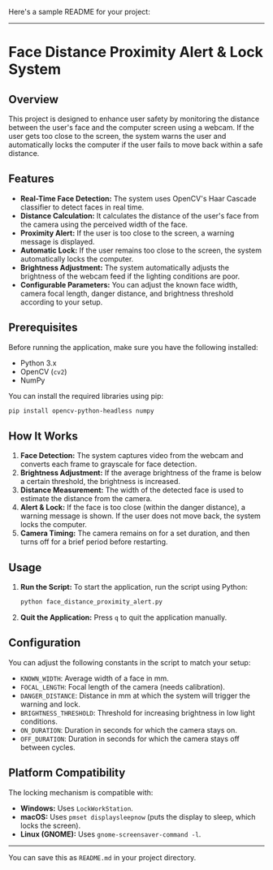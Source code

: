 Here's a sample README for your project:

---

# Face Distance Proximity Alert & Lock System

## Overview

This project is designed to enhance user safety by monitoring the distance between the user's face and the computer screen using a webcam. If the user gets too close to the screen, the system warns the user and automatically locks the computer if the user fails to move back within a safe distance.

## Features

- **Real-Time Face Detection:** The system uses OpenCV's Haar Cascade classifier to detect faces in real time.
- **Distance Calculation:** It calculates the distance of the user's face from the camera using the perceived width of the face.
- **Proximity Alert:** If the user is too close to the screen, a warning message is displayed.
- **Automatic Lock:** If the user remains too close to the screen, the system automatically locks the computer.
- **Brightness Adjustment:** The system automatically adjusts the brightness of the webcam feed if the lighting conditions are poor.
- **Configurable Parameters:** You can adjust the known face width, camera focal length, danger distance, and brightness threshold according to your setup.

## Prerequisites

Before running the application, make sure you have the following installed:

- Python 3.x
- OpenCV (`cv2`)
- NumPy

You can install the required libraries using pip:

```sh
pip install opencv-python-headless numpy
```

## How It Works

1. **Face Detection:** The system captures video from the webcam and converts each frame to grayscale for face detection.
2. **Brightness Adjustment:** If the average brightness of the frame is below a certain threshold, the brightness is increased.
3. **Distance Measurement:** The width of the detected face is used to estimate the distance from the camera.
4. **Alert & Lock:** If the face is too close (within the danger distance), a warning message is shown. If the user does not move back, the system locks the computer.
5. **Camera Timing:** The camera remains on for a set duration, and then turns off for a brief period before restarting.

## Usage

1. **Run the Script:**
   To start the application, run the script using Python:
   ```sh
   python face_distance_proximity_alert.py
   ```

2. **Quit the Application:**
   Press `q` to quit the application manually.

## Configuration

You can adjust the following constants in the script to match your setup:

- `KNOWN_WIDTH`: Average width of a face in mm.
- `FOCAL_LENGTH`: Focal length of the camera (needs calibration).
- `DANGER_DISTANCE`: Distance in mm at which the system will trigger the warning and lock.
- `BRIGHTNESS_THRESHOLD`: Threshold for increasing brightness in low light conditions.
- `ON_DURATION`: Duration in seconds for which the camera stays on.
- `OFF_DURATION`: Duration in seconds for which the camera stays off between cycles.

## Platform Compatibility

The locking mechanism is compatible with:

- **Windows:** Uses `LockWorkStation`.
- **macOS:** Uses `pmset displaysleepnow` (puts the display to sleep, which locks the screen).
- **Linux (GNOME):** Uses `gnome-screensaver-command -l`.



---

You can save this as `README.md` in your project directory.

